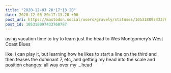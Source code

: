 ```yaml
---
title: "2020-12-03 20:17:13.28"
date: 2020-12-03 20:17:13.28 +00
post_uri: https://mastodon.social/users/gravely/statuses/105318097433760787
post_id: 105318097433760787
---
```

using vacation time to try to learn just the head to Wes Montgomery’s West Coast Blues

like, i can play it, but learning how he likes to start a line on the third and then teases the dominant 7, etc, and getting my head into the scale and position changes: all way over my …head


